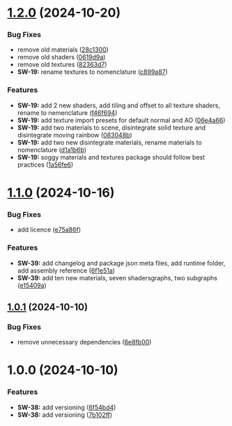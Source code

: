 # [1.2.0](https://github.com/soggyinkgames/package-soggytextures/compare/v1.1.0...v1.2.0) (2024-10-20)


### Bug Fixes

* remove old materials ([28c1300](https://github.com/soggyinkgames/package-soggytextures/commit/28c1300fce05471abedaed1908c6bf4a4d5053be))
* remove old shaders ([0619d9a](https://github.com/soggyinkgames/package-soggytextures/commit/0619d9a2810f5de5b24e0b3d1367b14eea591395))
* remove old textures ([82363d7](https://github.com/soggyinkgames/package-soggytextures/commit/82363d7d93f12068654ab54ec360138d022e2150))
* **SW-19:** rename textures to nomenclature ([c899a87](https://github.com/soggyinkgames/package-soggytextures/commit/c899a87707b9a9c7e64481c41d94400a9f9e867c))


### Features

* **SW-19:** add 2 new shaders, add tiling and offset to all texture shaders, rename to nemenclature ([f46f694](https://github.com/soggyinkgames/package-soggytextures/commit/f46f69416890e45b5a9ecc009e7d692fcc523763))
* **SW-19:** add texture import presets for default normal and AO ([06e4a66](https://github.com/soggyinkgames/package-soggytextures/commit/06e4a668bfb4c550f81b46fc16ac5ed27cb35b2a))
* **SW-19:** add two materials to scene, disintegrate solid texture and disintegrate moving rainbow ([083048b](https://github.com/soggyinkgames/package-soggytextures/commit/083048b1241040f55b536a289fbb1505034d1ed0))
* **SW-19:** add two new disintegrate materials, rename materials to nomenclature ([d1a1b6b](https://github.com/soggyinkgames/package-soggytextures/commit/d1a1b6bfb3f0d7a934c19919ad6efc9e69975c71))
* **SW-19:** soggy materials and textures package should follow best practices ([1a56fe6](https://github.com/soggyinkgames/package-soggytextures/commit/1a56fe6274ad1ade33815269ddb22f6893bc0e2d))

# [1.1.0](https://github.com/soggyinkgames/package-soggytextures/compare/v1.0.1...v1.1.0) (2024-10-16)


### Bug Fixes

* add licence ([e75a86f](https://github.com/soggyinkgames/package-soggytextures/commit/e75a86f77813b8dc70c1ce8ccc2c094a1ebf0760))


### Features

* **SW-39:** add changelog and package json meta files, add runtime folder, add assembly reference ([6f1e51a](https://github.com/soggyinkgames/package-soggytextures/commit/6f1e51a5b8d622f9123ef24b8f5ffdbfe6599f82))
* **SW-39:** add ten new materials, seven shadersgraphs, two subgraphs ([e15409a](https://github.com/soggyinkgames/package-soggytextures/commit/e15409aea581778011970b4b35d099edc2466716))

## [1.0.1](https://github.com/soggyinkgames/package-soggytextures/compare/v1.0.0...v1.0.1) (2024-10-10)


### Bug Fixes

* remove unnecessary dependencies ([6e8fb00](https://github.com/soggyinkgames/package-soggytextures/commit/6e8fb007f7b1d2528615d796a530b113ff1d283b))

# 1.0.0 (2024-10-10)


### Features

* **SW-38:** add versioning ([6f54bd4](https://github.com/soggyinkgames/package-soggytextures/commit/6f54bd40345a604c366f1298234a3d07570c4906))
* **SW-38:** add versioning  ([7b102ff](https://github.com/soggyinkgames/package-soggytextures/commit/7b102ffa752327002c23563a3f4f9ec54ba3b42b))
